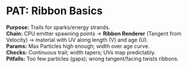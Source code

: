 # PAT: Ribbon Basics
**Purpose:** Trails for sparks/energy strands.  
**Chain:** CPU emitter spawning points → **Ribbon Renderer** (Tangent from Velocity) → material with UV along length (V) and age (U).  
**Params:** Max Particles high enough; width over age curve.  
**Checks:** Continuous trail; width tapers; UVs map predictably.  
**Pitfalls:** Too few particles (gaps); wrong tangent/facing twists ribbons.

